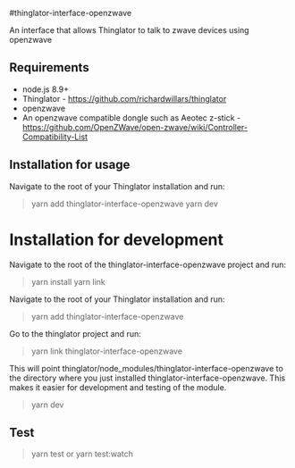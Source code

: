 #thinglator-interface-openzwave

An interface that allows Thinglator to talk to zwave devices using openzwave

## Requirements

* node.js 8.9+
* Thinglator - https://github.com/richardwillars/thinglator
* openzwave
* An openzwave compatible dongle such as Aeotec z-stick - https://github.com/OpenZWave/open-zwave/wiki/Controller-Compatibility-List

## Installation for usage

Navigate to the root of your Thinglator installation and run:

> yarn add thinglator-interface-openzwave
> yarn dev

# Installation for development

Navigate to the root of the thinglator-interface-openzwave project and run:

> yarn install
> yarn link

Navigate to the root of your Thinglator installation and run:

> yarn add thinglator-interface-openzwave

Go to the thinglator project and run:

> yarn link thinglator-interface-openzwave

This will point thinglator/node_modules/thinglator-interface-openzwave to the directory where you just installed thinglator-interface-openzwave. This makes it easier for development and testing of the module.

> yarn dev

## Test

> yarn test
> or
> yarn test:watch
